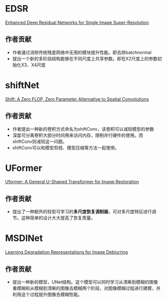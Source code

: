 # EDSR
[Enhanced Deep Residual Networks for Single Image Super-Resolution](https://arxiv.org/abs/1707.02921)
## 作者贡献
+ 作者通过消除传统残差网络中无用的模块提升性能。即去除batchnormal
+ 提出一个新的多阶段结构能够在不同尺度上共享参数。即在X2尺度上的参数初始化X3、X4尺度
# shiftNet
[Shift: A Zero FLOP, Zero Parameter Alternative to Spatial Convolutions](https://openaccess.thecvf.com/content_cvpr_2018/papers/Wu_Shift_A_Zero_CVPR_2018_paper.pdf)
## 作者贡献
+ 作者提出一种新的卷积方式命名为shiftConv，该卷积可以减轻模型的参数
+ 深度可分离卷积大部分时间用来访问内存，限制并行硬件的使用。而shiftConv则减轻这一问题。
+ shiftConv可以和模型剪枝、模型压缩等方法一起使用。

# UFormer
[Uformer: A General U-Shaped Transformer for Image Restoration](https://openaccess.thecvf.com/content/CVPR2022/papers/Wang_Uformer_A_General_U-Shaped_Transformer_for_Image_Restoration_CVPR_2022_paper.pdf)

## 作者贡献
+ 提出了一种额外的轻型可学习的**多尺度恢复调制器**，可对多尺度特征进行调节。这种简单的设计大大提高了恢复质量。

# MSDINet
[Learning Degradation Representations for Image Deblurring](https://arxiv.org/abs/2208.05244v1)

## 作者贡献
+ 提出一种新的模型，UNet结构。这个模型可以同时学习从清晰到模糊的图像重模糊和从模糊到清晰的图像去模糊两个阶段，对图像模糊过程进行建模，并利用这个过程提升图像去模糊性能。